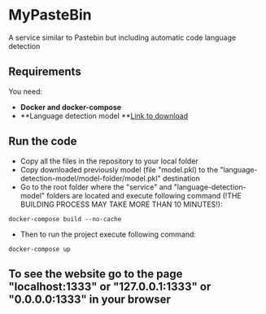 # MyPasteBin
A service similar to Pastebin but including automatic code language detection

## Requirements

You need:
- **Docker and docker-compose**
- **Language detection model **[Link to download](https://drive.google.com/file/d/1hz0tALaw8lajZHrfokGbViSSlHG6qpgN/view?usp=drive_link)

## Run the code
- Copy all the files in the repository to your local folder
- Copy downloaded previously model (file "model.pkl) to the "language-detection-model/model-folder/model.pkl" destination
- Go to the root folder where the "service" and "language-detection-model" folders are located and execute following command (!THE BUILDING PROCESS MAY TAKE MORE THAN 10 MINUTES!):
```
docker-compose build --no-cache
```
- Then to run the project execute following command:
```
docker-compose up
```
## To see the website go to the page "localhost:1333" or "127.0.0.1:1333" or "0.0.0.0:1333" in your browser
